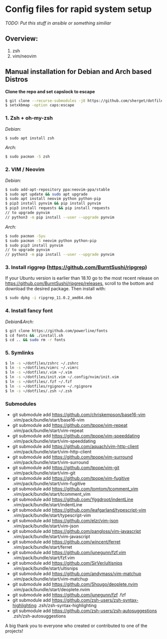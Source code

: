 # Config files for rapid system setup
*TODO: Put this stuff in ansible or something similiar*

## Overview:
1. zsh
2. vim/neovim

## Manual installation for Debian and Arch based Distros
**Clone the repo and set capslock to escape**
```bash
$ git clone --recurse-submodules -j8 https://github.com/sherget/dotfiles
$ setxkbmap -option caps:escape
```

### 1. Zsh + oh-my-zsh
*Debian:*
```bash
$ sudo apt install zsh
```
*Arch:*
```bash
$ sudo pacman -S zsh
```

### 2. VIM / Neovim
*Debian:*
```bash
$ sudo add-apt-repository ppa:neovim-ppa/stable
$ sudo apt update && sudo apt upgrade
$ sudo apt install neovim python python-pip
$ pip3 install pynvim && pip install pynvim
$ pip3 install requests && pip install requests
// to upgrade pynvim
// python3 -m pip install --user --upgrade pynvim
```
*Arch:*
```bash
$ sudo pacman -Syu
$ sudo pacman -S neovim python python-pip
$ sudo pip3 install pynvim
// to upgrade pynvim
// python3 -m pip install --user --upgrade pynvim
```

### 3. Install riggrep (https://github.com/BurntSushi/ripgrep)
If your Ubuntu version is earlier than 18.10 go to the most recent release on
https://github.com/BurntSushi/ripgrep/releases, scroll to the bottom and download the desired package.
Then install with:
```bash
$ sudo dpkg -i ripgrep_11.0.2_amd64.deb
```

### 4. Install fancy font
*Debian&Arch:*
```bash
$ git clone https://github.com/powerline/fonts
$ cd fonts && ./install.sh
$ cd .. && sudo rm -r fonts
```
### 5. Symlinks
```bash
$ ln -s ~/dotfiles/zshrc ~/.zshrc
$ ln -s ~/dotfiles/vimrc ~/.vimrc
$ ln -s ~/dotfiles/.vim ~/.vim
$ ln -s ~/dotfiles/init.vim ~/.config/nvim/init.vim
$ ln -s ~/dotfiles/.fzf ~/.fzf
$ ln -s ~/dotfiles/rgignore ~/.rgignore
$ ln -s ~/dotfiles/.zsh ~/.zsh
```

### Submodules
* git submodule add https://github.com/chriskempson/base16-vim .vim/pack/bundle/start/base16-vim
* git submodule add https://github.com/tpope/vim-repeat .vim/pack/bundle/start/vim-repeat
* git submodule add https://github.com/tpope/vim-speeddating .vim/pack/bundle/start/vim-speeddating
* git submodule add https://github.com/aquach/vim-http-client .vim/pack/bundle/start/vim-http-client
* git submodule add https://github.com/tpope/vim-surround .vim/pack/bundle/start/vim-surround
* git submodule add https://github.com/tpope/vim-git .vim/pack/bundle/start/vim-git
* git submodule add https://github.com/tpope/vim-fugitive .vim/pack/bundle/start/vim-fugitive
* git submodule add https://github.com/tomtom/tcomment_vim .vim/pack/bundle/start/tcomment_vim
* git submodule add https://github.com/Yggdroot/indentLine .vim/pack/bundle/start/indentLine
* git submodule add https://github.com/leafgarland/typescript-vim .vim/pack/bundle/start/typescript-vim
* git submodule add https://github.com/elzr/vim-json .vim/pack/bundle/start/vim-json
* git submodule add https://github.com/pangloss/vim-javascript .vim/pack/bundle/start/vim-javascript
* git submodule add https://github.com/wincent/ferret .vim/pack/bundle/start/ferret
* git submodule add https://github.com/junegunn/fzf.vim .vim/pack/bundle/start/fzf.vim
* git submodule add https://github.com/SirVer/ultisnips .vim/pack/bundle/start/ultisnips
* git submodule add https://github.com/andymass/vim-matchup .vim/pack/bundle/start/vim-matchup
* git submodule add https://github.com/Shougo/deoplete.nvim .vim/pack/bundle/start/deoplete.nvim
* git submodule add https://github.com/junegunn/fzf .fzf
* git submodule add https://github.com/zsh-users/zsh-syntax-highlighting .zsh/zsh-syntax-highlighting
* git submodule add https://github.com/zsh-users/zsh-autosuggestions .zsh/zsh-autosuggestions

A big thank you to everyone who created or contributed to one of the projects!
